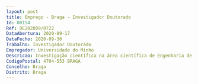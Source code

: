 ```yaml
--- 
layout: post
title: Emprego - Braga - Investigador Doutorado
Id: 80154
Ref: OE202009/0722
DataAbertura: 2020-09-17
DataFecho: 2020-09-30
Trabalho: Investigador Doutorado
Empregador: Universidade do Minho
Descricao: Investigação científica na área científica de Engenharia de Tecidos Medicina Regenerativa & CélulasEstaminais, Biotecnologia, Engenharia Biomédica, no âmbito do projeto ChimericFibre4Tendon – Novosbiomateriais para regeneração de tendão e ligamento usando proteínas quiméricas de origem natural, com aref.ª PTDC BII BIO 28870 2017 e POCI 01 0145 FEDER  28870, financiado por fundos nacionais através daFCT e confinanciado pelo Fundo Europeu de Desenvolvimento Regional (FEDER) através do ProgramaOperacional Competitividade e Internacionalização (POCI), com vista ao desenvolvimento de atividades deinvestigação no Grupo de Investigação 3B’s.
CodigoPostal: 4704-553 BRAGA
Concelho: Braga
Distrito: Braga
--- 
```


